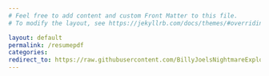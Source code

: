 ```yaml
---
# Feel free to add content and custom Front Matter to this file.
# To modify the layout, see https://jekyllrb.com/docs/themes/#overriding-theme-defaults

layout: default
permalink: /resumepdf
categories:
redirect_to: https://raw.githubusercontent.com/BillyJoelsNightmareExplosion/BillyJoelsNightmareExplosion.github.io/master/_files/resumepdf/alecTremblayResume.pdf
---
```

